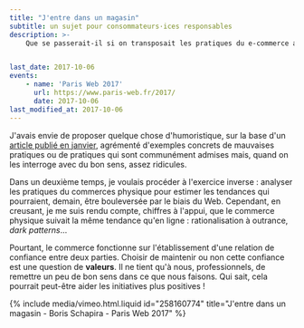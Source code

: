 ```yaml
---
title: "J'entre dans un magasin"
subtitle: un sujet pour consommateurs·ices responsables
description: >-
    Que se passerait-il si on transposait les pratiques du e-commerce aux commerces physiques ? Et si on discutait un peu des pratiques du e-commerce aujourd'hui ? Chaque fois que je vais sur un site, j'essaie d'imaginer ce qui se passerait si j'étais, en fait, dans un magasin physique. Parfois, les résultats sont surprenants. D'autre fois, ils permettent de comprendre comment le e-commerce pourrait évoluer pour mieux satisfaire ses clients.


last_date: 2017-10-06
events:
    - name: 'Paris Web 2017'
      url: https://www.paris-web.fr/2017/
      date: 2017-10-06
last_modified_at: 2017-10-06
---
```


J'avais envie de proposer quelque chose d'humoristique, sur la base d'un [article publié en janvier](/notes/2017-01-j-entre-dans-un-magasin/ "J'entre dans un magasin - Boris Schapira"), agrémenté d'exemples concrets de mauvaises pratiques ou de pratiques qui sont communément admises mais, quand on les interroge avec du bon sens, assez ridicules.

Dans un deuxième temps, je voulais procéder à l'exercice inverse : analyser les pratiques du commerces physique pour estimer les tendances qui pourraient, demain, être bouleversée par le biais du Web. Cependant, en creusant, je me suis rendu compte, chiffres à l'appui, que le commerce physique suivait la même tendance qu'en ligne : rationalisation à outrance, _dark patterns_…

Pourtant, le commerce fonctionne sur l'établissement d'une relation de confiance entre deux parties. Choisir de maintenir ou non cette confiance est une question de **valeurs**. Il ne tient qu'à nous, professionnels, de remettre un peu de bon sens dans ce que nous faisons. Qui sait, cela pourrait peut-être aider les initiatives plus positives !

{% include media/vimeo.html.liquid id="258160774" title="J&#039;entre dans un magasin - Boris Schapira - Paris Web 2017" %}
